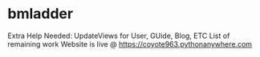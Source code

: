 # bmladder
Extra Help Needed:
UpdateViews for User, GUide, Blog, ETC
List of remaining work
Website is live @ https://coyote963.pythonanywhere.com
